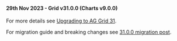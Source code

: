 #### 29th Nov 2023 - Grid v31.0.0 (Charts v9.0.0)

For more details see [Upgrading to AG Grid 31](https://www.ag-grid.com/javascript-data-grid/upgrading-to-ag-grid-31/).

For migration guide and breaking changes see [31.0.0 migration post](https://www.ag-grid.com/javascript-data-grid/upgrading-to-ag-grid-31/).

